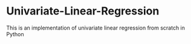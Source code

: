# Univariate-Linear-Regression
This is an implementation of univariate linear regression from scratch in Python

